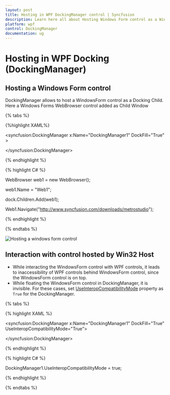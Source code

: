 ```yaml
---
layout: post
title: Hosting in WPF DockingManager control | Syncfusion
description: Learn here all about Hosting Windows Form control as a Window support in Syncfusion WPF Docking (DockingManager) control and more.
platform: wpf
control: DockingManager
documentation: ug
---
```

# Hosting in WPF Docking (DockingManager)

## Hosting a Windows Form control

DockingManager allows to host a WindowsForm control as a Docking Child. Here a Windows Forms WebBrowser control added as Child Window

{% tabs %}

{%highlight XAML%}

<syncfusion:DockingManager x:Name="DockingManager1" DockFill="True" >

<WebBrowser Name="Web1" />

</syncfusion:DockingManager> 

{% endhighlight %}

{% highlight C# %}

WebBrowser web1 = new WebBrowser();

web1.Name = "Web1";

dock.Children.Add(web1);

Web1.Navigate("http://www.syncfusion.com/downloads/metrostudio");

{% endhighlight %}

{% endtabs %}

![Hosting a windows form control](HostingWindowsFormcontrolasawindow_images/HostingWindowsFormcontrolasawindow_img1.jpeg)


## Interaction with control hosted by Win32 Host 

* While interacting the  WindowsForm control with WPF controls, it leads to inaccessibility of WPF controls behind WindowsForm control, since the WindowsForm control is on top. 
* While floating the WindowsForm control in DockingManager, it is  invisible. For these cases, set [UseInteropCompatibilityMode](https://help.syncfusion.com/cr/wpf/Syncfusion.Windows.Tools.Controls.DockingManager.html#Syncfusion_Windows_Tools_Controls_DockingManager_UseInteropCompatibilityMode) property as `True` for the DockingManager. 

{% tabs %}

{% highlight XAML %}

<syncfusion:DockingManager x:Name="DockingManager1" DockFill="True" UseInteropCompatibilityMode="True">

<WebBrowser Name="Web1" />

</syncfusion:DockingManager>

{% endhighlight %}

{% highlight C# %}

DockingManager1.UseInteropCompatibilityMode = true;

{% endhighlight %}

{% endtabs %}
